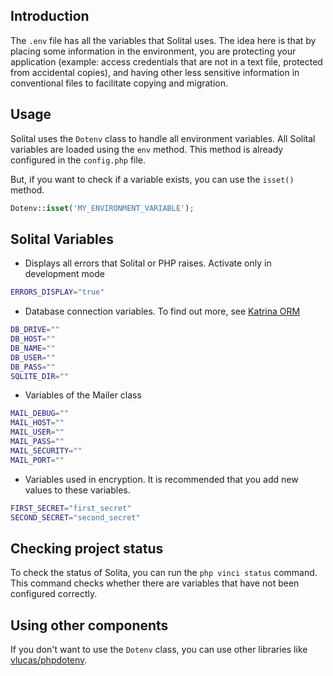 ## Introduction

The `.env` file has all the variables that Solital uses. The idea here is that by placing some information in the environment, you are protecting your application (example: access credentials that are not in a text file, protected from accidental copies), and having other less sensitive information in conventional files to facilitate copying and migration.

## Usage

Solital uses the `Dotenv` class to handle all environment variables. All Solital variables are loaded using the `env` method. This method is already configured in the `config.php` file.

But, if you want to check if a variable exists, you can use the `isset()` method.

```php
Dotenv::isset('MY_ENVIRONMENT_VARIABLE');
```

## Solital Variables

* Displays all errors that Solital or PHP raises. Activate only in development mode

```bash
ERRORS_DISPLAY="true"
```

* Database connection variables. To find out more, see [Katrina ORM](katrina-orm.md)

```bash
DB_DRIVE=""
DB_HOST=""
DB_NAME=""
DB_USER=""
DB_PASS=""
SQLITE_DIR=""
```

* Variables of the Mailer class

```bash
MAIL_DEBUG=""
MAIL_HOST=""
MAIL_USER=""
MAIL_PASS=""
MAIL_SECURITY=""
MAIL_PORT=""
```

* Variables used in encryption. It is recommended that you add new values to these variables.

```bash
FIRST_SECRET="first_secret"
SECOND_SECRET="second_secret"
```

## Checking project status

To check the status of Solita, you can run the `php vinci status` command. This command checks whether there are variables that have not been configured correctly.

## Using other components

If you don't want to use the `Dotenv` class, you can use other libraries like [vlucas/phpdotenv](https://packagist.org/packages/vlucas/phpdotenv).